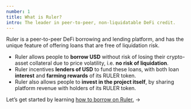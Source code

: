 ```yaml
---
number: 1
title: What is Ruler?
intro: The leader in peer-to-peer, non-liquidatable DeFi credit.
---
```


Ruler is a peer-to-peer DeFi borrowing and lending platform, and has the unique feature of offering loans that are free of liquidation risk.

- Ruler allows people to **borrow USD** without risk of losing their crypto-asset collateral due to price volatility, i.e. **no risk of liquidation**.
- Ruler incentives **lenders of USD** to fund these loans, with both loan **interest** and **farming rewards** of its RULER token.
- Ruler also allows people to **invest in the project itself**, by sharing platform revenue with holders of its RULER token.

Let’s get started by learning [how to borrow on Ruler.](/borrow/) →
